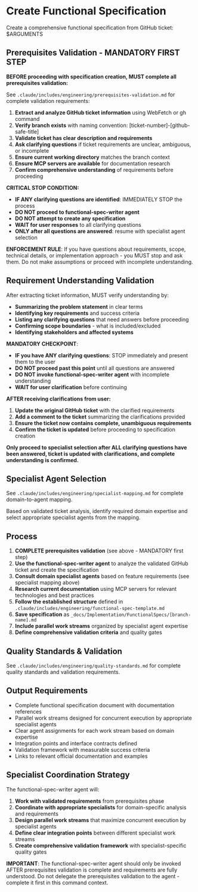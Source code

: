 # Create Functional Specification

Create a comprehensive functional specification from GitHub ticket: $ARGUMENTS

## Prerequisites Validation - MANDATORY FIRST STEP
**BEFORE proceeding with specification creation, MUST complete all prerequisites validation:**

See `.claude/includes/engineering/prerequisites-validation.md` for complete validation requirements:

1. **Extract and analyze GitHub ticket information** using WebFetch or gh command
2. **Verify branch exists** with naming convention: [ticket-number]-[github-safe-title]
3. **Validate ticket has clear description and requirements**
4. **Ask clarifying questions** if ticket requirements are unclear, ambiguous, or incomplete
5. **Ensure current working directory** matches the branch context
6. **Ensure MCP servers are available** for documentation research
7. **Confirm comprehensive understanding** of requirements before proceeding

**CRITICAL STOP CONDITION:**
- **IF ANY clarifying questions are identified**: IMMEDIATELY STOP the process
- **DO NOT proceed to functional-spec-writer agent**
- **DO NOT attempt to create any specification**
- **WAIT for user responses** to all clarifying questions
- **ONLY after all questions are answered**: resume with specialist agent selection

**ENFORCEMENT RULE**: If you have questions about requirements, scope, technical details, or implementation approach - you MUST stop and ask them. Do not make assumptions or proceed with incomplete understanding.

## Requirement Understanding Validation
After extracting ticket information, MUST verify understanding by:
- **Summarizing the problem statement** in clear terms
- **Identifying key requirements** and success criteria
- **Listing any clarifying questions** that need answers before proceeding
- **Confirming scope boundaries** - what is included/excluded
- **Identifying stakeholders and affected systems**

**MANDATORY CHECKPOINT**: 
- **IF you have ANY clarifying questions**: STOP immediately and present them to the user
- **DO NOT proceed past this point** until all questions are answered
- **DO NOT invoke functional-spec-writer agent** with incomplete understanding
- **WAIT for user clarification** before continuing

**AFTER receiving clarifications from user:**
1. **Update the original GitHub ticket** with the clarified requirements
2. **Add a comment to the ticket** summarizing the clarifications provided
3. **Ensure the ticket now contains complete, unambiguous requirements**
4. **Confirm the ticket is updated** before proceeding to specification creation

**Only proceed to specialist selection after ALL clarifying questions have been answered, ticket is updated with clarifications, and complete understanding is confirmed.**

## Specialist Agent Selection
See `.claude/includes/engineering/specialist-mapping.md` for complete domain-to-agent mapping.

Based on validated ticket analysis, identify required domain expertise and select appropriate specialist agents from the mapping.

## Process
1. **COMPLETE prerequisites validation** (see above - MANDATORY first step)
2. **Use the functional-spec-writer agent** to analyze the validated GitHub ticket and create the specification
3. **Consult domain specialist agents** based on feature requirements (see specialist mapping above)
4. **Research current documentation** using MCP servers for relevant technologies and best practices
5. **Follow the established structure** defined in `.claude/includes/engineering/functional-spec-template.md`
6. **Save specification** as `_docs/Implementation/FunctionalSpecs/[branch-name].md`
7. **Include parallel work streams** organized by specialist agent expertise
8. **Define comprehensive validation criteria** and quality gates

## Quality Standards & Validation
See `.claude/includes/engineering/quality-standards.md` for complete quality standards and validation requirements.

## Output Requirements
- Complete functional specification document with documentation references
- Parallel work streams designed for concurrent execution by appropriate specialist agents
- Clear agent assignments for each work stream based on domain expertise
- Integration points and interface contracts defined
- Validation framework with measurable success criteria
- Links to relevant official documentation and examples

## Specialist Coordination Strategy
The functional-spec-writer agent will:
1. **Work with validated requirements** from prerequisites phase
2. **Coordinate with appropriate specialists** for domain-specific analysis and requirements
3. **Design parallel work streams** that maximize concurrent execution by specialist agents
4. **Define clear integration points** between different specialist work streams
5. **Create comprehensive validation framework** with specialist-specific quality gates

**IMPORTANT**: The functional-spec-writer agent should only be invoked AFTER prerequisites validation is complete and requirements are fully understood. Do not delegate the prerequisites validation to the agent - complete it first in this command context.